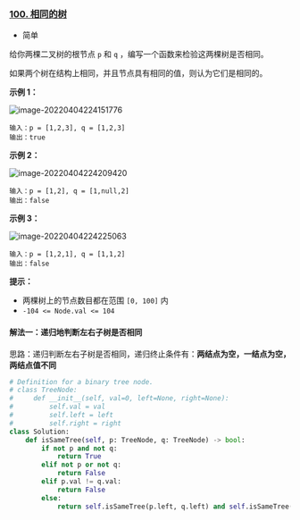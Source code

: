 ### [100. 相同的树](https://leetcode.cn/problems/same-tree/)

- 简单

给你两棵二叉树的根节点 `p` 和 `q` ，编写一个函数来检验这两棵树是否相同。

如果两个树在结构上相同，并且节点具有相同的值，则认为它们是相同的。

**示例 1：**

 ![image-20220404224151776](C:\Users\lenovo\AppData\Roaming\Typora\typora-user-images\image-20220404224151776.png)

```
输入：p = [1,2,3], q = [1,2,3]
输出：true
```

**示例 2：**

 ![image-20220404224209420](C:\Users\lenovo\AppData\Roaming\Typora\typora-user-images\image-20220404224209420.png)

```
输入：p = [1,2], q = [1,null,2]
输出：false
```

**示例 3：**

 ![image-20220404224225063](C:\Users\lenovo\AppData\Roaming\Typora\typora-user-images\image-20220404224225063.png)

```
输入：p = [1,2,1], q = [1,1,2]
输出：false
```

**提示：**

- 两棵树上的节点数目都在范围 `[0, 100]` 内
- `-104 <= Node.val <= 104`

#### 解法一：递归地判断左右子树是否相同

思路：递归判断左右子树是否相同，递归终止条件有：**两结点为空，一结点为空，两结点值不同**

```python
# Definition for a binary tree node.
# class TreeNode:
#     def __init__(self, val=0, left=None, right=None):
#         self.val = val
#         self.left = left
#         self.right = right
class Solution:
    def isSameTree(self, p: TreeNode, q: TreeNode) -> bool:
        if not p and not q:
            return True
        elif not p or not q:
            return False
        elif p.val != q.val:
            return False
        else:
            return self.isSameTree(p.left, q.left) and self.isSameTree(p.right, q.right)
```

